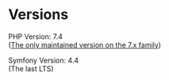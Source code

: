Versions
========

PHP Version: 7.4  
([The only maintained version on the 7.x family](https://www.php.net/supported-versions))

Symfony Version: 4.4  
(The last LTS)
